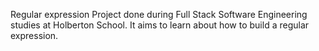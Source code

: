 Regular expression Project done during Full Stack Software Engineering studies at Holberton School. It aims to learn about how to build a regular expression.
